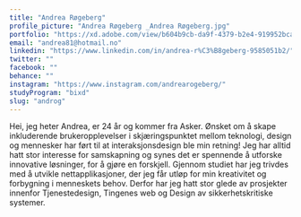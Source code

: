 ```yaml
---
title: "Andrea Røgeberg"
profile_picture: "Andrea Røgeberg _Andrea Røgeberg.jpg"
portfolio: "https://xd.adobe.com/view/b604b9cb-da9f-4379-b2e4-919952bca417-e357/?fullscreen"
email: "andrea81@hotmail.no"
linkedin: "https://www.linkedin.com/in/andrea-r%C3%B8geberg-9585051b2/"
twitter: ""
facebook: ""
behance: ""
instagram: "https://www.instagram.com/andrearogeberg/"
studyProgram: "bixd"
slug: "androg"
---
```


Hei, jeg heter Andrea, er 24 år og kommer fra Asker. Ønsket om å skape inkluderende brukeropplevelser i skjæringspunktet mellom teknologi, design og mennesker har ført til at interaksjonsdesign ble min retning! Jeg har alltid hatt stor interesse for samskapning og synes det er spennende å utforske innovative løsninger, for å gjøre en forskjell. Gjennom studiet har jeg trivdes med å utvikle nettapplikasjoner, der jeg får utløp for min kreativitet og forbygning i menneskets behov. Derfor har jeg hatt stor glede av prosjekter innenfor Tjenestedesign, Tingenes web og Design av sikkerhetskritiske systemer.
